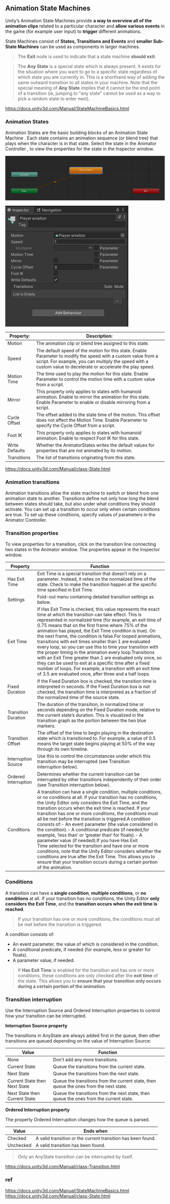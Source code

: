 ## Animation State Machines

Unity’s Animation State Machines provide **a way to overview all of the animation clips** related to a particular character and **allow various events** in the game (for example user input) to **trigger** different animations.

State Machines consist of **States, Transitions and Events** and **smaller Sub-State Machines** can be used as components in larger machines.

> The **Exit** node is used to indicate that a state machine **should exit**.

> The **Any State** is a special state which is always present. It exists for the situation where you want to go to a specific state regardless of which state you are currently in. This is a shorthand way of adding the same outward transition to all states in your machine. Note that the special meaning of **Any State** implies that it cannot be the end point of a transition (ie, jumping to "any state" cannot be used as a way to pick a random state to enter next).



https://docs.unity3d.com/Manual/StateMachineBasics.html


### Animation States
Animation States are the basic building blocks of an Animation State Machine
. Each state contains an animation sequence (or blend tree) that plays when the character is in that state. Select the state in the Animator Controller
, to view the properties for the state in the Inspector
 window.

 ![](./animator_controller.png)

 ![](./Animation_state.png)

 
| Property: | Description: |
| --- | --- |
| Motion | The animation clip or blend tree assigned to this state. |
| Speed | The default speed of the motion for this state. Enable Parameter to modify the speed with a custom value from a script. For example, you can multiply the speed with a custom value to decelerate or accelerate the play speed. |
| Motion Time | The time used to play the motion for this state. Enable Parameter to control the motion time with a custom value from a script. |
| Mirror | This property only applies to states with humanoid animation. Enable to mirror the animation for this state. Enable Parameter to enable or disable mirroring from a script. |
| Cycle Offset | The offset added to the state time of the motion. This offset does not affect the Motion Time. Enable Parameter to specify the Cycle Offset from a script. |
| Foot IK | This property only applies to states with humanoid animation. Enable to respect Foot IK for this state. |
| Write Defaults | Whether the AnimatorStates writes the default values for properties that are not animated by its motion. |
| Transitions | The list of transitions originating from this state. |


https://docs.unity3d.com/Manual/class-State.html


### Animation transitions

Animation transitions allow the state machine
 to switch or blend from one animation state to another. Transitions define not only how long the blend between states should take, but also under what conditions they should activate. You can set up a transition to occur only when certain conditions are true. To set up these conditions, specify values of parameters in the Animator Controller.

### Transition properties
To view properties for a transition, click on the transition line connecting two states in the Animator window. The properties appear in the Inspector window.

| Property | Function |
| --- | --- |
| Has Exit Time | Exit Time is a special transition that doesn’t rely on a parameter. Instead, it relies on the normalized time of the state. Check to make the transition happen at the specific time specified in Exit Time. |
| Settings | Fold-out menu containing detailed transition settings as below. |
| Exit Time | If Has Exit Time is checked, this value represents the exact time at which the transition can take effect. This is represented in normalized time (for example, an exit time of 0.75 means that on the first frame where 75% of the animation has played, the Exit Time condition is true). On the next frame, the condition is false.For looped animations, transitions with exit times smaller than 1 are evaluated every loop, so you can use this to time your transition with the proper timing in the animation every loop.Transitions with an Exit Time greater than 1 are evaluated only once, so they can be used to exit at a specific time after a fixed number of loops. For example, a transition with an exit time of 3.5 are evaluated once, after three and a half loops. |
| Fixed Duration | If the Fixed Duration box is checked, the transition time is interpreted in seconds. If the Fixed Duration box is not checked, the transition time is interpreted as a fraction of the normalized time of the source state. |
| Transition Duration | The duration of the transition, in normalized time or seconds depending on the Fixed Duration mode, relative to the current state’s duration. This is visualized in the transition graph as the portion between the two blue markers. |
| Transition Offset | The offset of the time to begin playing in the destination state which is transitioned to. For example, a value of 0.5 means the target state begins playing at 50% of the way through its own timeline. |
| Interruption Source | Use this to control the circumstances under which this transition may be interrupted (see Transition interruption below). |
| Ordered Interruption | Determines whether the current transition can be interrupted by other transitions independently of their order (see Transition interruption below). |
| Conditions | A transition can have a single condition, multiple conditions, or no conditions at all. If your transition has no conditions, the Unity Editor only considers the Exit Time, and the transition occurs when the exit time is reached. If your transition has one or more conditions, the conditions must all be met before the transition is triggered.A condition consists of:- An event parameter (the value considered in the condition).- A conditional predicate (if needed,for example, ‘less than’ or ‘greater than’ for floats).- A parameter value (if needed).If you have Has Exit Time selected for the transition and have one or more conditions, note that the Unity Editor considers whether the conditions are true after the Exit Time. This allows you to ensure that your transition occurs during a certain portion of the animation. |

### Conditions
A transition can have a **single condition**, **multiple conditions**, or **no conditions** at all. If your transition has no conditions, the Unity Editor **only considers the Exit Time**, and the **transition occurs when the exit time is reached**. 
> If your transition has one or more conditions, the conditions must all be met before the transition is triggered.

A condition consists of:

- An event parameter, the value of which is considered in the condition.
- A conditional predicate, if needed (for example, less or greater for floats).
- A parameter value, if needed.

> If **Has Exit Time** is enabled for the transition and has one or more conditions, these conditions are only checked after the **exit time** of the state. This allows you to **ensure that your transition only occurs during a certain portion of the animation**.

### Transition interruption
Use the Interruption Source and Ordered Interruption properties to control how your transition can be interrupted.

**Interruption Source property** 

The transitions in AnyState are always added first in the queue, then other transitions are queued depending on the value of Interruption Source:

| Value | Function |
| --- | --- |
| None | Don’t add any more transitions. |
| Current State | Queue the transitions from the current state. |
| Next State | Queue the transitions from the next state. |
| Current State then Next State | Queue the transitions from the current state, then queue the ones from the next state. |
| Next State then Current State | Queue the transitions from the next state, then queue the ones from the current state. |

**Ordered Interruption property** 

The property Ordered Interruption changes how the queue is parsed.

| Value | Ends when |
| --- | --- |
| Checked | A valid transition or the current transition has been found. |
| Unchecked | A valid transition has been found. |

> Only an AnyState transition can be interrupted by itself.



https://docs.unity3d.com/Manual/class-Transition.html



### ref 
https://docs.unity3d.com/Manual/StateMachineBasics.html \
https://docs.unity3d.com/Manual/class-State.html

